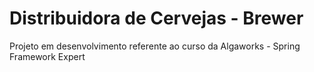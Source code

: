 # Distribuidora de Cervejas - Brewer
Projeto em desenvolvimento referente ao curso da Algaworks - Spring Framework Expert
